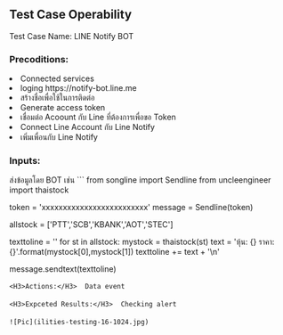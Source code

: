 ## Test Case Operability

Test Case Name: LINE Notify BOT

<H3>Precoditions:</H3> 
<li>
  Connected services
  <li>loging https://notify-bot.line.me</li>
  <li>สร้างชื่อเพื่อใช้ในการติดต่อ</li>  
</li>
<li>
  Generate access token
  <li>เชื่อมต่อ Acoount กับ Line ที่ต้องการเพื่อขอ Token</li>  
</li>
<li>
  Connect Line Account กับ Line Notify
  <li>เพิ่มเพื่อนกับ Line Notify</li>  
</li>
<H3>Inputs:</H3>  ส่งข้อมูลโดย BOT เช่น 
```
from songline import Sendline
from uncleengineer import thaistock

token = 'xxxxxxxxxxxxxxxxxxxxxxxxx'
message = Sendline(token)

allstock = ['PTT','SCB','KBANK','AOT','STEC']

texttoline = ''
for st in allstock:
	mystock = thaistock(st)
	text = 'หุ้น: {} ราคา: {}'.format(mystock[0],mystock[1])
	texttoline += text + '\n'

message.sendtext(texttoline)
```
<H3>Actions:</H3>  Data event

<H3>Expceted Results:</H3>  Checking alert

![Pic](ilities-testing-16-1024.jpg)
